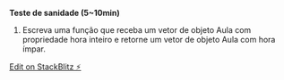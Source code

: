 <strong>Teste de sanidade (5~10min)</strong>
1. Escreva uma função que receba um vetor de objeto Aula com propriedade hora inteiro e retorne um vetor de objeto Aula com hora ímpar.

[Edit on StackBlitz ⚡️](https://stackblitz.com/edit/js-5vytew)

